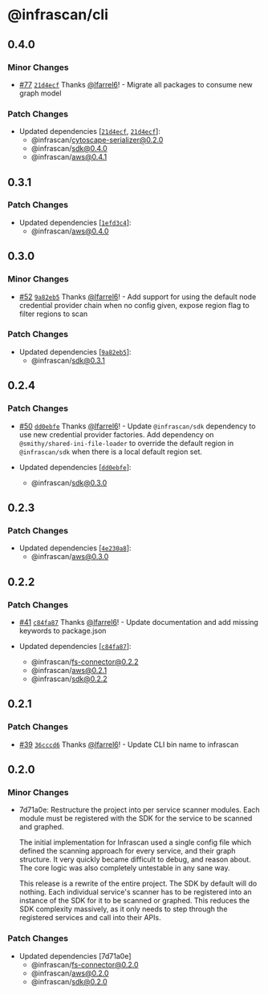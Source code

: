 # @infrascan/cli

## 0.4.0

### Minor Changes

- [#77](https://github.com/infrascan/infrascan/pull/77) [`21d4ecf`](https://github.com/infrascan/infrascan/commit/21d4ecf4b7fec31f4ac7b2cc5857aa5d2b725075) Thanks [@lfarrel6](https://github.com/lfarrel6)! - Migrate all packages to consume new graph model

### Patch Changes

- Updated dependencies [[`21d4ecf`](https://github.com/infrascan/infrascan/commit/21d4ecf4b7fec31f4ac7b2cc5857aa5d2b725075), [`21d4ecf`](https://github.com/infrascan/infrascan/commit/21d4ecf4b7fec31f4ac7b2cc5857aa5d2b725075)]:
  - @infrascan/cytoscape-serializer@0.2.0
  - @infrascan/sdk@0.4.0
  - @infrascan/aws@0.4.1

## 0.3.1

### Patch Changes

- Updated dependencies [[`1efd3c4`](https://github.com/infrascan/infrascan/commit/1efd3c40e42f824dab57e91269a1cfe83262d27e)]:
  - @infrascan/aws@0.4.0

## 0.3.0

### Minor Changes

- [#52](https://github.com/infrascan/infrascan/pull/52) [`9a82eb5`](https://github.com/infrascan/infrascan/commit/9a82eb5033c64478a4bf379b4e0a6c42767c84e6) Thanks [@lfarrel6](https://github.com/lfarrel6)! - Add support for using the default node credential provider chain when no config given, expose region flag to filter regions to scan

### Patch Changes

- Updated dependencies [[`9a82eb5`](https://github.com/infrascan/infrascan/commit/9a82eb5033c64478a4bf379b4e0a6c42767c84e6)]:
  - @infrascan/sdk@0.3.1

## 0.2.4

### Patch Changes

- [#50](https://github.com/infrascan/infrascan/pull/50) [`dd0ebfe`](https://github.com/infrascan/infrascan/commit/dd0ebfe60b09335cf9ffecc6045b8aff18029d6e) Thanks [@lfarrel6](https://github.com/lfarrel6)! - Update `@infrascan/sdk` dependency to use new credential provider factories. Add dependency on `@smithy/shared-ini-file-loader` to override the default region in `@infrascan/sdk` when there is a local default region set.

- Updated dependencies [[`dd0ebfe`](https://github.com/infrascan/infrascan/commit/dd0ebfe60b09335cf9ffecc6045b8aff18029d6e)]:
  - @infrascan/sdk@0.3.0

## 0.2.3

### Patch Changes

- Updated dependencies [[`4e230a8`](https://github.com/infrascan/infrascan/commit/4e230a8ff973aaabd1fe621262b0bf67dc982156)]:
  - @infrascan/aws@0.3.0

## 0.2.2

### Patch Changes

- [#41](https://github.com/infrascan/infrascan/pull/41) [`c84fa87`](https://github.com/infrascan/infrascan/commit/c84fa87fa66fef97533ea597f431c8fe135cf1b2) Thanks [@lfarrel6](https://github.com/lfarrel6)! - Update documentation and add missing keywords to package.json

- Updated dependencies [[`c84fa87`](https://github.com/infrascan/infrascan/commit/c84fa87fa66fef97533ea597f431c8fe135cf1b2)]:
  - @infrascan/fs-connector@0.2.2
  - @infrascan/aws@0.2.1
  - @infrascan/sdk@0.2.2

## 0.2.1

### Patch Changes

- [#39](https://github.com/infrascan/infrascan/pull/39) [`36cccd6`](https://github.com/infrascan/infrascan/commit/36cccd6b2d87d3969ae1cf9b9a354f6e1b43f757) Thanks [@lfarrel6](https://github.com/lfarrel6)! - Update CLI bin name to infrascan

## 0.2.0

### Minor Changes

- 7d71a0e: Restructure the project into per service scanner modules. Each module must be registered with the SDK for the service to be scanned and graphed.

  The initial implementation for Infrascan used a single config file which defined the scanning approach for every service, and their graph structure. It very quickly became difficult to debug, and reason about. The core logic was also completely untestable in any sane way.

  This release is a rewrite of the entire project. The SDK by default will do nothing. Each individual service's scanner has to be registered into an instance of the SDK for it to be scanned or graphed. This reduces the SDK complexity massively, as it only needs to step through the registered services and call into their APIs.

### Patch Changes

- Updated dependencies [7d71a0e]
  - @infrascan/fs-connector@0.2.0
  - @infrascan/aws@0.2.0
  - @infrascan/sdk@0.2.0
